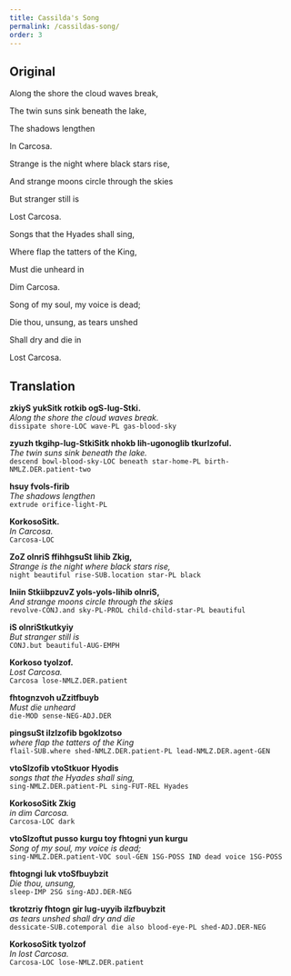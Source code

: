 ```yaml
---
title: Cassilda's Song
permalink: /cassildas-song/
order: 3
---
```


## Original

Along the shore the cloud waves break,

The twin suns sink beneath the lake,

The shadows lengthen

In Carcosa.

Strange is the night where black stars rise,

And strange moons circle through the skies

But stranger still is

Lost Carcosa.

Songs that the Hyades shall sing,

Where flap the tatters of the King,

Must die unheard in

Dim Carcosa.

Song of my soul, my voice is dead;

Die thou, unsung, as tears unshed

Shall dry and die in

Lost Carcosa.

## Translation

**zkiyS yukSitk rotkib ogS-lug-Stki.**<br>
_Along the shore the cloud waves break._<br>
`dissipate shore-LOC wave-PL gas-blood-sky`<br>

**zyuzh tkgihp-lug-StkiSitk nhokb lih-ugonoglib tkurlzoful.**<br>
_The twin suns sink beneath the lake._<br>
`descend bowl-blood-sky-LOC beneath star-home-PL birth-NMLZ.DER.patient-two`<br>

**hsuy fvols-firib**<br>
_The shadows lengthen_<br>
`extrude orifice-light-PL`<br>

**KorkosoSitk.**<br>
_In Carcosa._<br>
`Carcosa-LOC`<br>

**ZoZ olnriS ffihhgsuSt lihib Zkig,**<br>
_Strange is the night where black stars rise,_<br>
`night beautiful rise-SUB.location star-PL black`<br>

**lniin StkiibpzuvZ yols-yols-lihib olnriS,**<br>
_And strange moons circle through the skies_<br>
`revolve-CONJ.and sky-PL-PROL child-child-star-PL beautiful`<br>

**iS olnriStkutkyiy**<br>
_But stranger still is_<br>
`CONJ.but beautiful-AUG-EMPH`<br>

**Korkoso tyolzof.**<br>
_Lost Carcosa._<br>
`Carcosa lose-NMLZ.DER.patient`<br>

**fhtognzvoh uZzitfbuyb**<br>
_Must die unheard_<br>
`die-MOD sense-NEG-ADJ.DER`<br>

**pingsuSt ilzlzofib bgoklzotso**<br>
_where flap the tatters of the King_<br>
`flail-SUB.where shed-NMLZ.DER.patient-PL lead-NMLZ.DER.agent-GEN`<br>

**vtoSlzofib vtoStkuor Hyodis**<br>
_songs that the Hyades shall sing,_<br>
`sing-NMLZ.DER.patient-PL sing-FUT-REL Hyades`<br>

**KorkosoSitk Zkig**<br>
_in dim Carcosa._<br>
`Carcosa-LOC dark`<br>

**vtoSlzoftut pusso kurgu toy fhtogni yun kurgu**<br>
_Song of my soul, my voice is dead;_<br>
`sing-NMLZ.DER.patient-VOC soul-GEN 1SG-POSS IND dead voice 1SG-POSS`<br>

**fhtogngi luk vtoSfbuybzit**<br>
_Die thou, unsung,_<br>
`sleep-IMP 2SG sing-ADJ.DER-NEG`<br>

**tkrotzriy fhtogn gir lug-uyyib ilzfbuybzit**<br>
_as tears unshed shall dry and die_<br>
`dessicate-SUB.cotemporal die also blood-eye-PL shed-ADJ.DER-NEG`<br>

**KorkosoSitk tyolzof**<br>
_In lost Carcosa._<br>
`Carcosa-LOC lose-NMLZ.DER.patient`<br>
